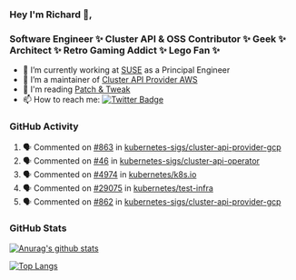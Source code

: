 ### Hey I'm Richard 👋, 

<h3 align="left">Software Engineer ✨ Cluster API & OSS Contributor ✨ Geek ✨ Architect ✨ Retro Gaming Addict ✨ Lego Fan ✨</h3>

- 🔭 I’m currently working at [SUSE](https://www.suse.com/) as a Principal Engineer
- 👯 I’m a maintainer of [Cluster API Provider AWS](https://github.com/kubernetes-sigs/cluster-api-provider-aws)
- 💬 I'm reading [Patch & Tweak](https://bjooks.com/products/patch-tweak-exploring-modular-synthesis)
- 📫 How to reach me: [![Twitter Badge](https://img.shields.io/badge/-@fruit_case-00acee?style=flat&logo=Twitter&logoColor=white)](https://twitter.com/intent/follow?screen_name=fruit_case "Follow on Twitter")

### GitHub Activity 

<!--START_SECTION:activity-->
1. 🗣 Commented on [#863](https://github.com/kubernetes-sigs/cluster-api-provider-gcp/issues/863) in [kubernetes-sigs/cluster-api-provider-gcp](https://github.com/kubernetes-sigs/cluster-api-provider-gcp)
2. 🗣 Commented on [#46](https://github.com/kubernetes-sigs/cluster-api-operator/issues/46) in [kubernetes-sigs/cluster-api-operator](https://github.com/kubernetes-sigs/cluster-api-operator)
3. 🗣 Commented on [#4974](https://github.com/kubernetes/k8s.io/issues/4974) in [kubernetes/k8s.io](https://github.com/kubernetes/k8s.io)
4. 🗣 Commented on [#29075](https://github.com/kubernetes/test-infra/issues/29075) in [kubernetes/test-infra](https://github.com/kubernetes/test-infra)
5. 🗣 Commented on [#862](https://github.com/kubernetes-sigs/cluster-api-provider-gcp/issues/862) in [kubernetes-sigs/cluster-api-provider-gcp](https://github.com/kubernetes-sigs/cluster-api-provider-gcp)
<!--END_SECTION:activity-->

### GitHub Stats

[![Anurag's github stats](https://github-readme-stats.vercel.app/api?username=richardcase&count_private=true&show_icons=true)](https://github.com/anuraghazra/github-readme-stats)

[![Top Langs](https://github-readme-stats.vercel.app/api/top-langs/?username=richardcase&hide=html&layout=compact)](https://github.com/anuraghazra/github-readme-stats)
